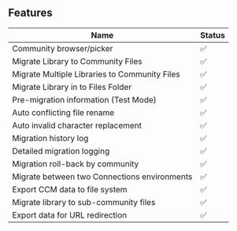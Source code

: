 Features
--------

| Name                                          | Status   |
| --------------------------------------------- | -------- |
| Community browser/picker                      | ✅        |
| Migrate Library to Community Files            | ✅        |
| Migrate Multiple Libraries to Community Files | ✅        |
| Migrate Library in to Files Folder            | ✅        |
| Pre-migration information (Test Mode)         | ✅        |
| Auto conflicting file rename                  | ✅        |
| Auto invalid character replacement            | ✅        |
| Migration history log                         | ✅        |
| Detailed migration logging                    | ✅        |
| Migration roll-back by community              | ✅        |
| Migrate between two Connections environments  | ✅        |
| Export CCM data to file system                | ✅        |
| Migrate library to sub-community files        | ✅        |
| Export data for URL redirection               | ✅        |